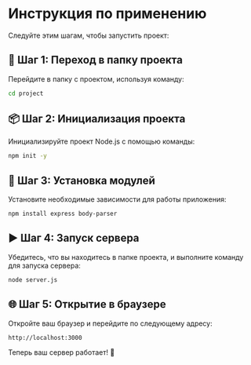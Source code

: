 # Инструкция по применению

Следуйте этим шагам, чтобы запустить проект:

## 🚀 Шаг 1: Переход в папку проекта
Перейдите в папку с проектом, используя команду:
```bash
cd project
```

## 📦 Шаг 2: Инициализация проекта
Инициализируйте проект Node.js с помощью команды:
```bash
npm init -y
```

## 📂 Шаг 3: Установка модулей
Установите необходимые зависимости для работы приложения:
```bash
npm install express body-parser
```

## ▶️ Шаг 4: Запуск сервера
Убедитесь, что вы находитесь в папке проекта, и выполните команду для запуска сервера:
```bash
node server.js
```

## 🌐 Шаг 5: Открытие в браузере
Откройте ваш браузер и перейдите по следующему адресу:
```
http://localhost:3000
```

Теперь ваш сервер работает! 🎉
